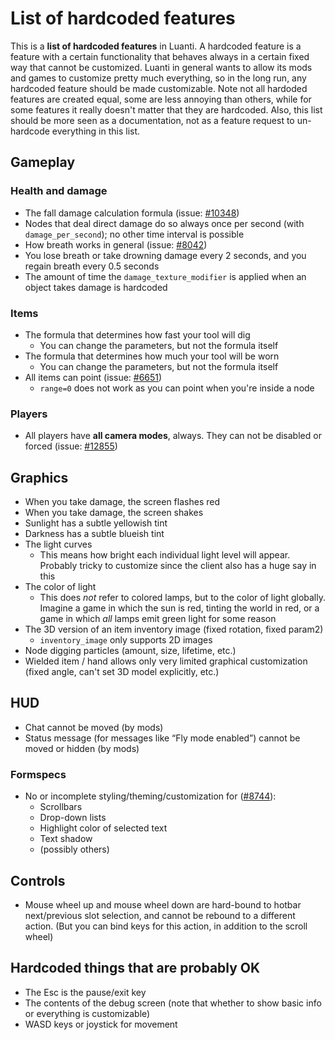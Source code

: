 # List of hardcoded features
This is a **list of hardcoded features** in Luanti. A hardcoded feature is a feature with a certain functionality that behaves always in a certain fixed way that cannot be customized. Luanti in general wants to allow its mods and games to customize pretty much everything, so in the long run, any hardcoded feature should be made customizable. Note not all hardoded features are created equal, some are less annoying than others, while for some features it really doesn't matter that they are hardcoded. Also, this list should be more seen as a documentation, not as a feature request to un-hardcode everything in this list.

Gameplay
--------

### Health and damage

* The fall damage calculation formula (issue: [#10348](https://github.com/minetest/minetest/pull/10348))
* Nodes that deal direct damage do so always once per second (with `damage_per_second`); no other time interval is possible
* How breath works in general (issue: [#8042](https://github.com/minetest/minetest/pull/8042))
* You lose breath or take drowning damage every 2 seconds, and you regain breath every 0.5 seconds
* The amount of time the `damage_texture_modifier` is applied when an object takes damage is hardcoded

### Items

* The formula that determines how fast your tool will dig
    * You can change the parameters, but not the formula itself
* The formula that determines how much your tool will be worn
    * You can change the parameters, but not the formula itself
* All items can point (issue: [#6651](https://github.com/minetest/minetest/pull/6651))
    * `range=0` does not work as you can point when you're inside a node

### Players

* All players have **all camera modes**, always. They can not be disabled or forced (issue: [#12855](https://github.com/minetest/minetest/issues/12855))

Graphics
--------

* When you take damage, the screen flashes red
* When you take damage, the screen shakes
* Sunlight has a subtle yellowish tint
* Darkness has a subtle blueish tint
* The light curves
    * This means how bright each individual light level will appear. Probably tricky to customize since the client also has a huge say in this
* The color of light
    * This does _not_ refer to colored lamps, but to the color of light globally. Imagine a game in which the sun is red, tinting the world in red, or a game in which _all_ lamps emit green light for some reason
* The 3D version of an item inventory image (fixed rotation, fixed param2)
    * `inventory_image` only supports 2D images
* Node digging particles (amount, size, lifetime, etc.)
* Wielded item / hand allows only very limited graphical customization (fixed angle, can't set 3D model explicitly, etc.)

HUD
---

* Chat cannot be moved (by mods)
* Status message (for messages like “Fly mode enabled”) cannot be moved or hidden (by mods)

### Formspecs

* No or incomplete styling/theming/customization for ([#8744](https://github.com/minetest/minetest/issues/8744)):
    * Scrollbars
    * Drop-down lists
    * Highlight color of selected text
    * Text shadow
    * (possibly others)

Controls
--------

* Mouse wheel up and mouse wheel down are hard-bound to hotbar next/previous slot selection, and cannot be rebound to a different action. (But you can bind keys for this action, in addition to the scroll wheel)

Hardcoded things that are probably OK
-------------------------------------

* The Esc is the pause/exit key
* The contents of the debug screen (note that whether to show basic info or everything is customizable)
* WASD keys or joystick for movement